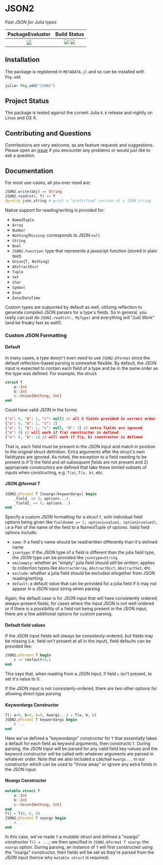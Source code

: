 
# JSON2

*Fast JSON for Julia types*

| **PackageEvaluator**                                            | **Build Status**                                                                                |
|:---------------------------------------------------------------:|:-----------------------------------------------------------------------------------------------:|
|[![][pkg-0.6-img]][pkg-0.6-url] | [![][travis-img]][travis-url] [![][codecov-img]][codecov-url] |


## Installation

The package is registered in `METADATA.jl` and so can be installed with `Pkg.add`.

```julia
julia> Pkg.add("JSON2")
```

## Project Status

The package is tested against the current Julia `0.6` release and nightly on Linux and OS X.

## Contributing and Questions

Contributions are very welcome, as are feature requests and suggestions. Please open an
[issue][issues-url] if you encounter any problems or would just like to ask a question.


<!-- [docs-latest-img]: https://img.shields.io/badge/docs-latest-blue.svg
[docs-latest-url]: https://quinnj.github.io/JSON2.jl/latest -->

[docs-stable-img]: https://img.shields.io/badge/docs-stable-blue.svg
[docs-stable-url]: https://quinnj.github.io/JSON2.jl/stable

[travis-img]: https://travis-ci.org/quinnj/JSON2.jl.svg?branch=master
[travis-url]: https://travis-ci.org/quinnj/JSON2.jl

[codecov-img]: https://codecov.io/gh/quinnj/JSON2.jl/branch/master/graph/badge.svg
[codecov-url]: https://codecov.io/gh/quinnj/JSON2.jl

[issues-url]: https://github.com/quinnj/JSON2.jl/issues

[pkg-0.6-img]: http://pkg.julialang.org/badges/JSON2_0.6.svg
[pkg-0.6-url]: http://pkg.julialang.org/?pkg=JSON2

## Documentation

For most use-cases, all you ever need are:
```julia
JSON2.write(obj) => String
JSON2.read(str, T) => T
@pretty json_string # print a "prettified" version of a JSON string
```

Native support for reading/writing is provided for:
* `NamedTuple`
* `Array`
* `Number`
* `Nothing`/`Missing`: corresponds to JSON `null`
* `String`
* `Bool`
* `JSON2.Function`: type that represents a javascipt function (stored in plain text)
* `Union{T, Nothing}`
* `AbstractDict`
* `Tuple`
* `Set`
* `Char`
* `Symbol`
* `Enum`
* `Date`/`DateTime`

Custom types are supported by default as well, utilizing reflection to generate compiled JSON parsers for a type's fields. So in general, you really can just do `JSON2.read(str, MyType)` and everything will "Just Work" (and be freaky fast as well!).

### Custom JSON Formatting

#### Default
In many cases, a type doesn't even _need_ to use `JSON2.@format` since the default reflection-based parsing is somewhat flexible. By default, the JSON input is expected to contain each field of a type and be in the same order as the type was defined. For example, the struct:
```julia
struct T
    a::Int
    b::Int
    c::Union{Nothing, Int}
end
```
Could have valid JSON in the forms:
```json
{"a": 0, "b": 1, "c": null} // all 3 fields provided in correct order
{"a": 0, "b": 1, "c": 2}
{"a": 0, "b": 1, "c": null, "d": 3} // extra fields are ignored
{"a": 0} // will work if T(a) constructor is defined
{"a": 0, "b": 1} // will work if T(a, b) constructor is defined
```
That is, each field _must_ be present in the JSON input and match in position to the original struct definition. Extra arguments after the struct's own fieldtypes are ignored. As noted, the exception to a field needing to be present is if 1) the field and _all subsequent fields_ are not present and 2) appropriate constructors are defined that take these limited subsets of inputs when constructing, e.g. `T(a)`, `T(a, b)`, etc.

#### JSON.@format T
```julia
JSON2.@format T [noargs|keywordargs] begin
    _field_ => (; options...)
    _field2_ => (; options...)
end
```
Specify a custom JSON formatting for a struct `T`, with individual field options being given like `fieldname => (; option1=value1, option2=value2)`, i.e a Pair of the name of the field to a NamedTuple of options. Valid field options include:
* `name`: if a field's name should be read/written differently than it's defined name
* `jsontype`: if the JSON type of a field is different than the julia field type, the JSON type can be provided like `jsontype=String`
* `omitempty`: whether an "empty" julia field should still be written; applies to collection types like `AbstractArray`, `AbstractDict`, `AbstractSet`, etc.
* `exclude`: whether a julia field should be excluded altogether from JSON reading/writing
* `default`: a default value that can be provided for a julia field if it may not appear in a JSON input string when parsing

Again, the default case is for JSON input that will have consistently ordered, always-present fields; for cases where the input JSON is _not_ well-ordered or if there is a possibility of a field not being present in the JSON input, there are a few additional options for custom parsing.

#### Default field values
If the JSON input fields will always be consistenly-ordered, but fields may be missing (i.e. field isn't present at all in the input), field defaults can be provided like:
```julia
JSON2.@format T begin
    c => (default=0,)
end
```
This says that, when reading from a JSON input, if field `c` isn't present, to set it's value to 0.

If the JSON input is not consistenly-ordered, there are two other options for allowing direct type parsing
#### Keywordargs Constructor
```julia
T(; a=0, b=0, c=0, kwargs...) = T(a, b, c)
JSON2.@format T keywordargs begin
    # ...
end
```
Here we've defined a "keywordargs" constructor for `T` that essentially takes a default for each field as keyword arguments, then constructs `T`.
During parsing, the JSON input will be parsed for any valid field key-values and the keyword constructor will be called
with whatever arguments are parsed in whatever order. Note that we also included a catchall `kwargs...` in our constructor which can be used to "throw away" or ignore any extra fields in the JSON input.

#### Noargs Constructor
```julia
mutable struct T
    a::Int
    b::Int
    c::Union{Nothing, Int}
end
T() = T(0, 0, 0)
JSON2.@format T noargs begin
    #...
end
```
In this case, we've made `T` a _mutable_ struct and defined a "noargs" constructor `T() = ...`; we then specified in `JSON2.@format T noargs` the `noargs` option.
During parsing, an instance of `T` will first constructed using the "noargs" constructor, then fields will be set as they're parsed from the JSON input (hence why `mutable struct` is required).
